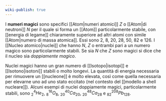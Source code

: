 ```yaml
---
wiki-publish: true
---
```

I **numeri magici** sono specifici [[Atom|numeri atomici]] $Z$ o [[Atom|di neutroni]] $N$ per il quale si forma un [[Atom]] particolarmente stabile, con [[energia di legame]] chiaramente superiore ad altri atomi con simile [[Atom|numero di massa atomica]]. Essi sono 2, 8, 20, 28, 50, 82 e 126. I [[Nucleo atomico|nuclei]] che hanno $N$, $Z$ o entrambi pari a un numero magico sono particolarmente stabili. Se sia $N$ che $Z$ sono magici si dice che il nucleo sia *doppiamente magico*.

Nuclei magici hanno un gran numero di [[Isotopo|isotopi]] e [[Isotono|isotoni]] stabili o molto longevi. La quantità di energia necessaria per rimuovere un [[nucleone]] è molto elevata, così come quella necessaria per elevarne uno ad uno stato eccitato (nel contesto del [[modello a shell nucleare]]). Alcuni esempi di nuclei doppiamente magici, particolarmente stabili, sono $_{2}^{4}He_{2}$, $_{8}^{16}O_{8}$, $_{20}^{40}Ca_{20}$, $_{20}^{48}Ca_{28}$ e $_{82}^{208}Pb_{128}$.